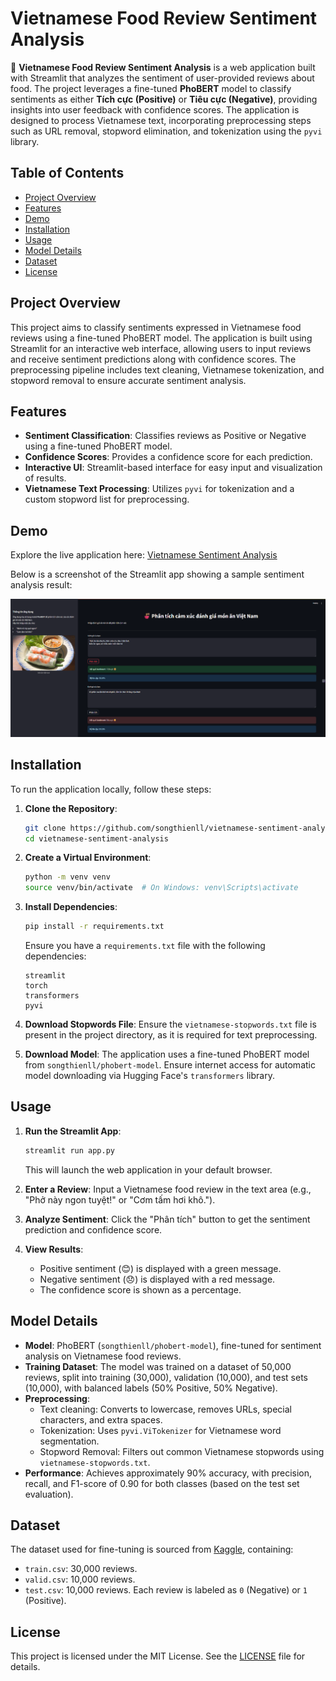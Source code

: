 # Vietnamese Food Review Sentiment Analysis

🍜 **Vietnamese Food Review Sentiment Analysis** is a web application built with Streamlit that analyzes the sentiment of user-provided reviews about food. The project leverages a fine-tuned **PhoBERT** model to classify sentiments as either **Tích cực (Positive)** or **Tiêu cực (Negative)**, providing insights into user feedback with confidence scores. The application is designed to process Vietnamese text, incorporating preprocessing steps such as URL removal, stopword elimination, and tokenization using the `pyvi` library.

## Table of Contents
- [Project Overview](#project-overview)
- [Features](#features)
- [Demo](#demo)
- [Installation](#installation)
- [Usage](#usage)
- [Model Details](#model-details)
- [Dataset](#dataset)
- [License](#license)

## Project Overview
This project aims to classify sentiments expressed in Vietnamese food reviews using a fine-tuned PhoBERT model. The application is built using Streamlit for an interactive web interface, allowing users to input reviews and receive sentiment predictions along with confidence scores. The preprocessing pipeline includes text cleaning, Vietnamese tokenization, and stopword removal to ensure accurate sentiment analysis.

## Features
- **Sentiment Classification**: Classifies reviews as Positive or Negative using a fine-tuned PhoBERT model.
- **Confidence Scores**: Provides a confidence score for each prediction.
- **Interactive UI**: Streamlit-based interface for easy input and visualization of results.
- **Vietnamese Text Processing**: Utilizes `pyvi` for tokenization and a custom stopword list for preprocessing.

## Demo
Explore the live application here: [Vietnamese Sentiment Analysis](https://vietnamese-sentiment-analysis.streamlit.app/)

Below is a screenshot of the Streamlit app showing a sample sentiment analysis result:

![Demo Screenshot](https://raw.githubusercontent.com/songthienll/vietnamese-sentiment-analysis/main/assets/demo.png)


## Installation
To run the application locally, follow these steps:

1. **Clone the Repository**:
   ```bash
   git clone https://github.com/songthienll/vietnamese-sentiment-analysis.git
   cd vietnamese-sentiment-analysis
   ```

2. **Create a Virtual Environment**:
   ```bash
   python -m venv venv
   source venv/bin/activate  # On Windows: venv\Scripts\activate
   ```

3. **Install Dependencies**:
   ```bash
   pip install -r requirements.txt
   ```
   Ensure you have a `requirements.txt` file with the following dependencies:
   ```
   streamlit
   torch
   transformers
   pyvi
   ```

4. **Download Stopwords File**:
   Ensure the `vietnamese-stopwords.txt` file is present in the project directory, as it is required for text preprocessing.

5. **Download Model**:
   The application uses a fine-tuned PhoBERT model from `songthienll/phobert-model`. Ensure internet access for automatic model downloading via Hugging Face's `transformers` library.

## Usage
1. **Run the Streamlit App**:
   ```bash
   streamlit run app.py
   ```
   This will launch the web application in your default browser.

2. **Enter a Review**:
   Input a Vietnamese food review in the text area (e.g., "Phở này ngon tuyệt!" or "Cơm tấm hơi khô.").

3. **Analyze Sentiment**:
   Click the "Phân tích" button to get the sentiment prediction and confidence score.

4. **View Results**:
   - Positive sentiment (😊) is displayed with a green message.
   - Negative sentiment (😞) is displayed with a red message.
   - The confidence score is shown as a percentage.

## Model Details
- **Model**: PhoBERT (`songthienll/phobert-model`), fine-tuned for sentiment analysis on Vietnamese food reviews.
- **Training Dataset**: The model was trained on a dataset of 50,000 reviews, split into training (30,000), validation (10,000), and test sets (10,000), with balanced labels (50% Positive, 50% Negative).
- **Preprocessing**:
  - Text cleaning: Converts to lowercase, removes URLs, special characters, and extra spaces.
  - Tokenization: Uses `pyvi.ViTokenizer` for Vietnamese word segmentation.
  - Stopword Removal: Filters out common Vietnamese stopwords using `vietnamese-stopwords.txt`.
- **Performance**: Achieves approximately 90% accuracy, with precision, recall, and F1-score of 0.90 for both classes (based on the test set evaluation).

## Dataset
The dataset used for fine-tuning is sourced from [Kaggle](https://www.kaggle.com/datasets/songthien/vietnamese-food-review-dataset), containing:
- `train.csv`: 30,000 reviews.
- `valid.csv`: 10,000 reviews.
- `test.csv`: 10,000 reviews.
Each review is labeled as `0` (Negative) or `1` (Positive).

## License
This project is licensed under the MIT License. See the [LICENSE](LICENSE) file for details.

